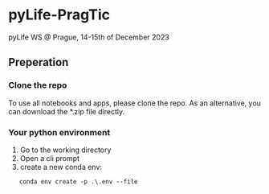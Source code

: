 # pyLife-PragTic
pyLife WS @ Prague, 14-15th of December 2023

## Preperation
### Clone the repo
To use all notebooks and apps, please clone the repo. As an alternative, you can download the *.zip file directly.
### Your python environment
1. Go to the working directory
2. Open a cli prompt
3. create a new conda env:
```console
   conda env create -p .\.env --file
```

